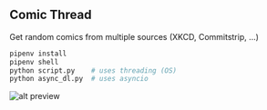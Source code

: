 Comic Thread
---
Get random comics from multiple sources (XKCD, Commitstrip, ...)

```sh
pipenv install
pipenv shell
python script.py    # uses threading (OS)
python async_dl.py  # uses asyncio
```

![alt preview](https://i.imgur.com/4yjJSQN.png)
